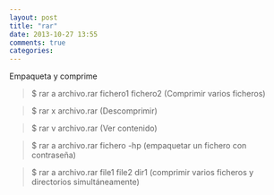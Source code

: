 ```yaml
---
layout: post
title: "rar"
date: 2013-10-27 13:55
comments: true
categories: 
---
```

Empaqueta y comprime

>$ rar a archivo.rar fichero1 fichero2  (Comprimir varios ficheros)

>$ rar x archivo.rar  (Descomprimir)

>$ rar v archivo.rar (Ver contenido)

>$ rar a archivo.rar fichero -hp   (empaquetar un fichero con contraseña)

>$ rar a archivo.rar file1 file2 dir1 (comprimir varios ficheros y directorios simultáneamente)

